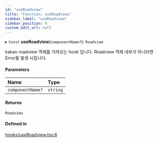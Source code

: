 ```yaml
---
id: "useRoadview"
title: "Function: useRoadview"
sidebar_label: "useRoadview"
sidebar_position: 0
custom_edit_url: null
---
```


▸ `Const` **useRoadview**(`componentName?`): `Roadview`

kakao roadview 객체를 가져오는 hook 입니다.
Roadview 객체 내부가 아니라면 Error를 발생 시킵니다.

#### Parameters

| Name | Type |
| :------ | :------ |
| `componentName?` | `string` |

#### Returns

`Roadview`

#### Defined in

[hooks/useRoadview.tsx:8](https://github.com/JaeSeoKim/react-kakao-maps-sdk/blob/fb6f0aa/src/hooks/useRoadview.tsx#L8)
